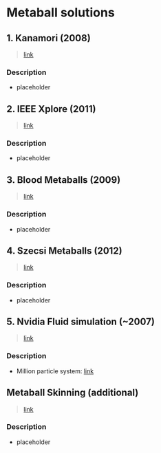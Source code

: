 # Metaball solutions

## 1. Kanamori (2008)

> [link](http://kanamori.cs.tsukuba.ac.jp/projects/metaball/eg08_metaballs.pdf)

### Description

* placeholder

## 2. IEEE Xplore (2011)

> [link](https://ieeexplore.ieee.org/document/5701507)

### Description

* placeholder

## 3. Blood Metaballs (2009)

> [link](http://tfpsly.free.fr/videos/FastMetaballs.html)

### Description

* placeholder

## 4. Szecsi Metaballs (2012)

> [link](http://cg.iit.bme.hu/~szecsi/cikkek/metaball12/meta.pdf)

### Description

* placeholder

## 5. Nvidia Fluid simulation (~2007)

> [link](https://developer.nvidia.com/gpugems/gpugems3/part-i-geometry/chapter-7-point-based-visualization-metaballs-gpu)

### Description

* Million particle system: [link](http://www.2ld.de/gdc2004/)

## Metaball Skinning (additional)

> [link](http://kanamori.cs.tsukuba.ac.jp/projects/metaball/eg08_metaballs.pdf)

### Description

* placeholder

